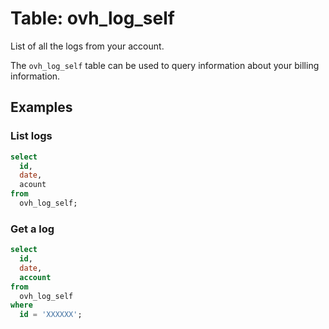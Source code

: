 # Table: ovh_log_self

List of all the logs from your account.

The `ovh_log_self` table can be used to query information about your billing information.

## Examples

### List logs

```sql
select
  id,
  date,
  acount
from
  ovh_log_self;
```

### Get a log

```sql
select
  id,
  date,
  account
from
  ovh_log_self
where
  id = 'XXXXXX';
```
